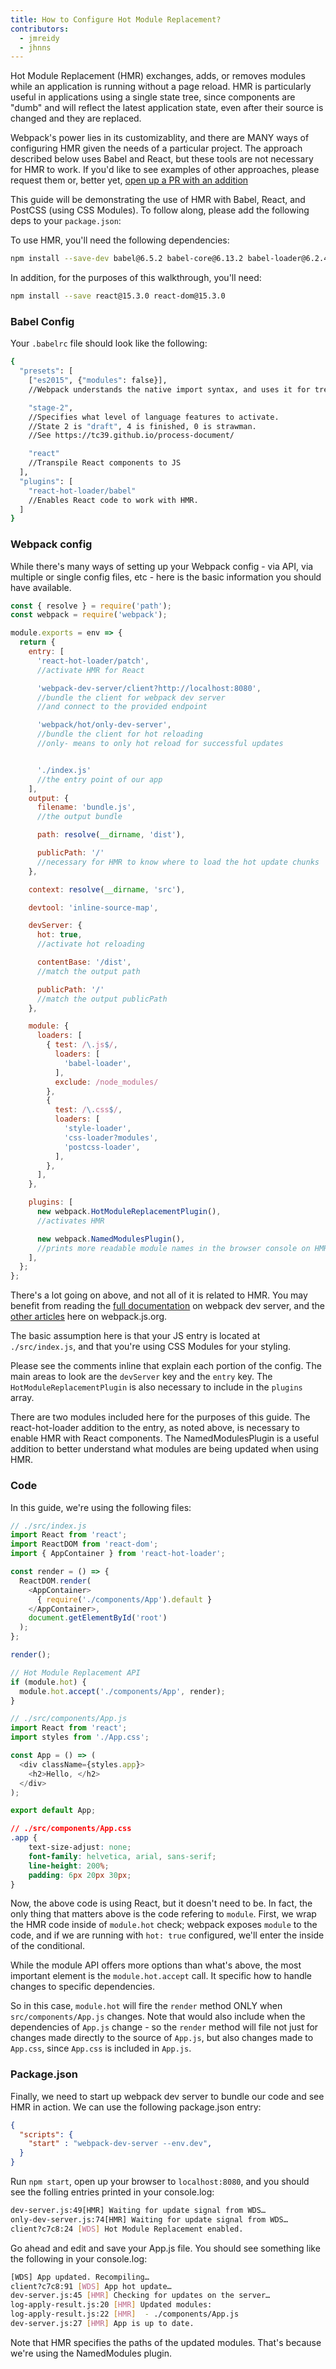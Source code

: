 ```yaml
---
title: How to Configure Hot Module Replacement?
contributors:
  - jmreidy
  - jhnns
---
```


Hot Module Replacement (HMR) exchanges, adds, or removes modules while an
application is running without a page reload.
HMR is particularly useful in applications using a single state tree,
since components are "dumb" and will reflect the latest application state, even
after their source is changed and they are replaced.

Webpack's power lies in its customizablity, and there are MANY ways of configuring HMR
given the needs of a particular project. The approach described below uses Babel and
React, but these tools are not necessary for HMR to work.
If you'd like to see examples of other approaches,
please request them or, better yet,
[open up a PR with an addition](https://github.com/webpack/webpack.io)

This guide will be demonstrating the use of HMR with Babel,
React, and PostCSS (using CSS Modules).
To follow along, please add the following deps to your `package.json`:

To use HMR, you'll need the following dependencies:

```bash
npm install --save-dev babel@6.5.2 babel-core@6.13.2 babel-loader@6.2.4 babel-preset-es2015@6.13.2 babel-preset-react@6.11.1 babel-preset-stage-2@6.13.0 css-loader@0.23.1 postcss-loader@0.9.1 react-hot-loader@3.0.0-beta.1 style-loader@0.13.1 webpack@2.1.0-beta.20 webpack-dev-server@2.1.0-beta.0
```

In addition, for the purposes of this walkthrough, you'll need:

```bash
npm install --save react@15.3.0 react-dom@15.3.0
```


### Babel Config

Your `.babelrc` file should look like the following:

```bash
{
  "presets": [
    ["es2015", {"modules": false}],
    //Webpack understands the native import syntax, and uses it for tree shaking

    "stage-2",
    //Specifies what level of language features to activate.
    //State 2 is "draft", 4 is finished, 0 is strawman.
    //See https://tc39.github.io/process-document/

    "react"
    //Transpile React components to JS
  ],
  "plugins": [
    "react-hot-loader/babel"
    //Enables React code to work with HMR.
  ]
}
```

### Webpack config

While there's many ways of setting up your Webpack config - via API,
via multiple or single config files, etc - here is the basic information
you should have available.

```js
const { resolve } = require('path');
const webpack = require('webpack');

module.exports = env => {
  return {
    entry: [
      'react-hot-loader/patch',
      //activate HMR for React

      'webpack-dev-server/client?http://localhost:8080',
      //bundle the client for webpack dev server
      //and connect to the provided endpoint

      'webpack/hot/only-dev-server',
      //bundle the client for hot reloading
      //only- means to only hot reload for successful updates


      './index.js'
      //the entry point of our app
    ],
    output: {
      filename: 'bundle.js',
      //the output bundle

      path: resolve(__dirname, 'dist'),

      publicPath: '/'
      //necessary for HMR to know where to load the hot update chunks
    },

    context: resolve(__dirname, 'src'),

    devtool: 'inline-source-map',

    devServer: {
      hot: true,
      //activate hot reloading

      contentBase: '/dist',
      //match the output path

      publicPath: '/'
      //match the output publicPath
    },

    module: {
      loaders: [
        { test: /\.js$/,
          loaders: [
            'babel-loader',
          ],
          exclude: /node_modules/
        },
        {
          test: /\.css$/,
          loaders: [
            'style-loader',
            'css-loader?modules',
            'postcss-loader',
          ],
        },
      ],
    },

    plugins: [
      new webpack.HotModuleReplacementPlugin(),
      //activates HMR

      new webpack.NamedModulesPlugin(),
      //prints more readable module names in the browser console on HMR updates
    ],
  };
};
```

There's a lot going on above, and not all of it is related to HMR.
You may benefit from reading the
[full documentation](https://webpack.github.io/docs/webpack-dev-server.html)
on webpack dev server, and the [other articles](https://webpack.js.org/concepts/)
here on webpack.js.org.

The basic assumption here is that your JS entry is located at `./src/index.js`,
and that you're using CSS Modules for your styling.

Please see the comments inline that explain each portion of the config. The main
areas to look are the `devServer` key and the `entry` key. The `HotModuleReplacementPlugin` is
also necessary to include in the `plugins` array.

There are two modules included here for the purposes of this guide.
The react-hot-loader addition to the entry, as noted above, is necessary to enable
HMR with React components. The NamedModulesPlugin is a useful addition
to better understand what modules are being updated when using HMR.

### Code

In this guide, we're using the following files:

```js
// ./src/index.js
import React from 'react';
import ReactDOM from 'react-dom';
import { AppContainer } from 'react-hot-loader';

const render = () => {
  ReactDOM.render(
    <AppContainer>
      { require('./components/App').default }
    </AppContainer>,
    document.getElementById('root')
  );
};

render();

// Hot Module Replacement API
if (module.hot) {
  module.hot.accept('./components/App', render);
}
```

```js
// ./src/components/App.js
import React from 'react';
import styles from './App.css';

const App = () => (
  <div className={styles.app}>
    <h2>Hello, </h2>
  </div>
);

export default App;
```

```css
// ./src/components/App.css
.app {
    text-size-adjust: none;
    font-family: helvetica, arial, sans-serif;
    line-height: 200%;
    padding: 6px 20px 30px;
}
```

Now, the above code is using React, but it doesn't need to be. In fact,
the only thing that matters above is the code refering to `module`.
First, we wrap the HMR code inside of `module.hot` check;
webpack exposes `module` to the code, and if we are running with `hot: true` configured,
we'll enter the inside of the conditional.

While the module API offers more options than what's above, the most
important element is the `module.hot.accept` call.
It specific how to handle changes to specific dependencies.

So in this case, `module.hot` will fire the `render` method ONLY
when `src/components/App.js` changes. Note that would also include when the
dependencies of `App.js` change -
so the `render` method will file not just for changes made directly to the
source of `App.js`, but also changes made to `App.css`, since `App.css`
is included in `App.js`.

### Package.json

Finally, we need to start up webpack dev server to bundle our code and see HMR in action.
We can use the following package.json entry:

```json
{
  "scripts": {
    "start" : "webpack-dev-server --env.dev",
  }
}
```

Run `npm start`, open up your browser to `localhost:8080`,
and you should see the folling entries printed in your console.log:

```bash
dev-server.js:49[HMR] Waiting for update signal from WDS…
only-dev-server.js:74[HMR] Waiting for update signal from WDS…
client?c7c8:24 [WDS] Hot Module Replacement enabled.
```

Go ahead and edit and save your App.js file.
You should see something like the following in your console.log:

```bash
[WDS] App updated. Recompiling…
client?c7c8:91 [WDS] App hot update…
dev-server.js:45 [HMR] Checking for updates on the server…
log-apply-result.js:20 [HMR] Updated modules:
log-apply-result.js:22 [HMR]  - ./components/App.js
dev-server.js:27 [HMR] App is up to date.
```

Note that HMR specifies the paths of the updated modules.
That's because we're using the NamedModules plugin.
